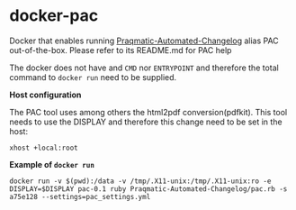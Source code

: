 # docker-pac

Docker that enables running [Praqmatic-Automated-Changelog](https://github.com/Praqma/Praqmatic-Automated-Changelog) alias PAC out-of-the-box. Please refer to its README.md for PAC help

The docker does not have and  `CMD` nor `ENTRYPOINT` and therefore the total command to `docker run` need to be supplied.

**Host configuration**

The PAC tool uses among others the html2pdf conversion(pdfkit). This tool needs to use the DISPLAY and therefore this change need to be set in the host:

`xhost +local:root`

**Example of `docker run`**

`docker run -v $(pwd):/data -v /tmp/.X11-unix:/tmp/.X11-unix:ro -e DISPLAY=$DISPLAY pac-0.1 ruby Praqmatic-Automated-Changelog/pac.rb -s a75e128 --settings=pac_settings.yml`

